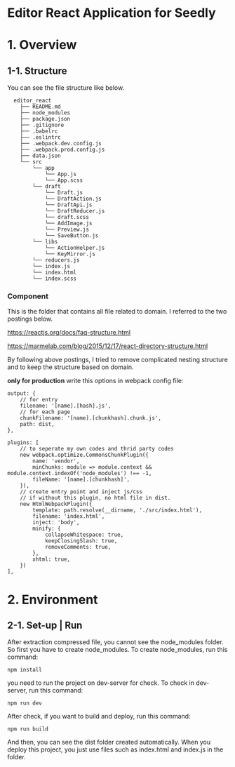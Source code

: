 Editor React Application for Seedly
============================

# 1. Overview
## 1-1. Structure
You can see the file structure like below.

      editor_react
        ├── README.md
        ├── node_modules
        ├── package.json
        ├── .gitignore
        ├── .babelrc
        ├── .eslintrc
        ├── .webpack.dev.config.js
        ├── .webpack.prod.config.js
        ├── data.json
        └── src
            └── app
                └── App.js
                └── App.scss
            └── draft
                └── Draft.js
                └── DraftAction.js
                └── DraftApi.js
                └── DraftReducer.js
                └── draft.scss
                └── AddImage.js
                └── Preview.js
                └── SaveButton.js
            └── libs
                └── ActionHelper.js
                └── KeyMirror.js
            └── reducers.js
            └── index.js
            └── index.html
            └── index.scss

### Component
This is the folder that contains all file related to domain.
I referred to the two postings below.

<https://reactjs.org/docs/faq-structure.html>

<https://marmelab.com/blog/2015/12/17/react-directory-structure.html>

By following above postings, I tried to remove complicated nesting structure and to keep the structure based on domain.

**only for production**
write this options in webpack config file:

	output: {
    	// for entry
      	filename: '[name].[hash].js',
      	// for each page
      	chunkFilename: '[name].[chunkhash].chunk.js',
      	path: dist,
    },
    
    plugins: [
      	// to seperate my own codes and thrid party codes
      	new webpack.optimize.CommonsChunkPlugin({
         	name: 'vendor',
         	minChunks: module => module.context && module.context.indexOf('node_modules') !== -1,
         	fileName: '[name].[chunkhash]',
      	}),
      	// create entry point and inject js/css
      	// if without this plugin, no html file in dist.
      	new HtmlWebpackPlugin({
         	template: path.resolve(__dirname, './src/index.html'),
         	filename: 'index.html',
         	inject: 'body',
         	minify: {
            	collapseWhitespace: true,
            	keepClosingSlash: true,
            	removeComments: true,
         	},
         	xhtml: true,
       	})
    ],

# 2. Environment

## 2-1. Set-up | Run

After extraction compressed file, you cannot see the node_modules folder. So first you have to create node_modules.
To create node_modules, run this command:

	npm install


you need to run the project on dev-server for check.
To check in dev-server, run this command:

	npm run dev


After check, if you want to build and deploy, run this command:

	npm run build
	
And then, you can see the dist folder created automatically. When you deploy this project, you just use files such as index.html and index.js in the folder.
